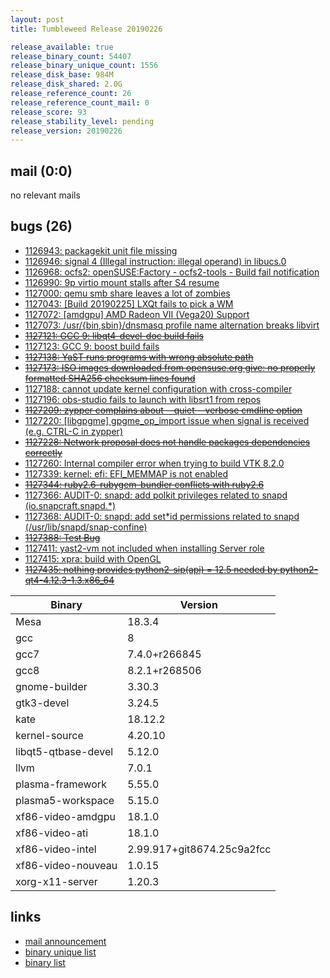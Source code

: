 ```yaml
---
layout: post
title: Tumbleweed Release 20190226

release_available: true
release_binary_count: 54407
release_binary_unique_count: 1556
release_disk_base: 984M
release_disk_shared: 2.0G
release_reference_count: 26
release_reference_count_mail: 0
release_score: 93
release_stability_level: pending
release_version: 20190226
---
```


## mail (0:0)

no relevant mails

## bugs (26)

<!--more-->

- [1126943: packagekit unit file missing](https://bugzilla.opensuse.org/show_bug.cgi?id=1126943)
- [1126946: signal 4 (Illegal instruction: illegal operand) in libucs.0](https://bugzilla.opensuse.org/show_bug.cgi?id=1126946)
- [1126968: ocfs2: openSUSE:Factory - ocfs2-tools - Build fail notification](https://bugzilla.opensuse.org/show_bug.cgi?id=1126968)
- [1126990: 9p virtio mount stalls after S4 resume](https://bugzilla.opensuse.org/show_bug.cgi?id=1126990)
- [1127000: qemu smb share leaves a lot of zombies](https://bugzilla.opensuse.org/show_bug.cgi?id=1127000)
- [1127043: \[Build 20190225\] LXQt fails to pick a WM](https://bugzilla.opensuse.org/show_bug.cgi?id=1127043)
- [1127072: \[amdgpu\] AMD Radeon VII (Vega20) Support](https://bugzilla.opensuse.org/show_bug.cgi?id=1127072)
- [1127073: /usr/{bin,sbin}/dnsmasq profile name alternation breaks libvirt](https://bugzilla.opensuse.org/show_bug.cgi?id=1127073)
- ~~[1127121: GCC 9:  libqt4-devel-doc build fails](https://bugzilla.opensuse.org/show_bug.cgi?id=1127121)~~
- [1127123: GCC 9: boost build fails](https://bugzilla.opensuse.org/show_bug.cgi?id=1127123)
- ~~[1127138: YaST runs programs with wrong absolute path](https://bugzilla.opensuse.org/show_bug.cgi?id=1127138)~~
- ~~[1127173: ISO images downloaded from opensuse.org give: no properly formatted SHA256 checksum lines found](https://bugzilla.opensuse.org/show_bug.cgi?id=1127173)~~
- [1127188: cannot update kernel configuration with cross-compiler](https://bugzilla.opensuse.org/show_bug.cgi?id=1127188)
- [1127196: obs-studio fails to launch with libsrt1 from repos](https://bugzilla.opensuse.org/show_bug.cgi?id=1127196)
- ~~[1127209: zypper complains about --quiet --verbose cmdline option](https://bugzilla.opensuse.org/show_bug.cgi?id=1127209)~~
- [1127220: \[libgpgme\] gpgme_op_import issue when signal is received (e.g. CTRL-C in zypper)](https://bugzilla.opensuse.org/show_bug.cgi?id=1127220)
- ~~[1127228: Network proposal does not handle packages dependencies correctly](https://bugzilla.opensuse.org/show_bug.cgi?id=1127228)~~
- [1127260: Internal compiler error when trying to build VTK 8.2.0](https://bugzilla.opensuse.org/show_bug.cgi?id=1127260)
- [1127339: kernel: efi: EFI_MEMMAP is not enabled](https://bugzilla.opensuse.org/show_bug.cgi?id=1127339)
- ~~[1127344: ruby2.6-rubygem-bundler conflicts with ruby2.6](https://bugzilla.opensuse.org/show_bug.cgi?id=1127344)~~
- [1127366: AUDIT-0: snapd: add polkit privileges related to snapd (io.snapcraft.snapd.*)](https://bugzilla.opensuse.org/show_bug.cgi?id=1127366)
- [1127368: AUDIT-0: snapd: add set*id permissions related to snapd (/usr/lib/snapd/snap-confine)](https://bugzilla.opensuse.org/show_bug.cgi?id=1127368)
- ~~[1127388: Test Bug](https://bugzilla.opensuse.org/show_bug.cgi?id=1127388)~~
- [1127411: yast2-vm not included when installing Server role](https://bugzilla.opensuse.org/show_bug.cgi?id=1127411)
- [1127415: xpra: build with OpenGL](https://bugzilla.opensuse.org/show_bug.cgi?id=1127415)
- ~~[1127435: nothing provides python2-sip(api) = 12.5 needed by python2-qt4-4.12.3-1.3.x86_64](https://bugzilla.opensuse.org/show_bug.cgi?id=1127435)~~

Binary | Version
--- | ---
Mesa | 18.3.4
gcc | 8
gcc7 | 7.4.0+r266845
gcc8 | 8.2.1+r268506
gnome-builder | 3.30.3
gtk3-devel | 3.24.5
kate | 18.12.2
kernel-source | 4.20.10
libqt5-qtbase-devel | 5.12.0
llvm | 7.0.1
plasma-framework | 5.55.0
plasma5-workspace | 5.15.0
xf86-video-amdgpu | 18.1.0
xf86-video-ati | 18.1.0
xf86-video-intel | 2.99.917+git8674.25c9a2fcc
xf86-video-nouveau | 1.0.15
xorg-x11-server | 1.20.3

## links

- [mail announcement](https://lists.opensuse.org/opensuse-factory/2019-02/msg00596.html)
- [binary unique list](http://download.tumbleweed.boombatower.com/20190226/rpm.unique.list)
- [binary list](http://download.tumbleweed.boombatower.com/20190226/rpm.list)
